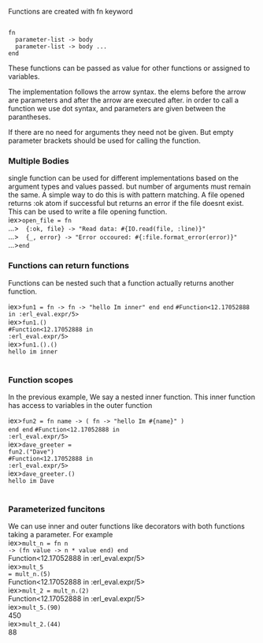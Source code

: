 Functions are created with fn keyword

<code>
fn
  parameter-list -> body
  parameter-list -> body ...
end
</code>


These functions can be passed as value for other functions or assigned to variables.

The implementation follows the arrow syntax. the elems before the arrow are parameters and after the arrow are executed after.
in order to call a function we use dot syntax, and parameters are given between the parantheses.

If there are no need for arguments they need not be given. But empty parameter brackets should be used for calling the function.



<h3>Multiple Bodies</h3>
single function can be used for different implementations based on the argument types and values passed. but number of arguments must remain the same.
A simple way to do this is with pattern matching. A file opened returns :ok atom if successful but returns an error if the file doesnt exist. This can be used to write a file opening function.<br>
iex><code>open_file = fn</code><br>
...><code>  {:ok, file} -> "Read data: #{IO.read(file, :line)}"</code><br>
...><code>  {_, error} -> "Error occoured: #{:file.format_error(error)}"</code><br>
...><code>end</code><br>



<h3>Functions can return functions</h3>

Functions can be nested such that a function actually returns another function.


iex><code>fun1 = fn -> fn -> "hello Im inner" end end</code>
<code>#Function<12.17052888 in :erl_eval.expr/5></code><br>
iex><code>fun1.()</code><br>
<code>#Function<12.17052888 in :erl_eval.expr/5></code><br>
iex><code>fun1.().()</code><br>
<code>hello im inner</code><br>
<br>



<h3>Function scopes</h3>

In the previous example, We say a nested inner function. This inner function has access to variables in the outer function

iex><code>fun2 = fn name -> ( fn -> "hello Im #{name}" )  end end</code>
<code>#Function<12.17052888 in :erl_eval.expr/5></code><br>
iex><code>dave_greeter = fun2.("Dave")</code><br>
<code>#Function<12.17052888 in :erl_eval.expr/5></code><br>
iex><code>dave_greeter.()</code><br>
<code>hello im Dave</code><br>
<br>




<h3>Parameterized funcitons</h3>

We can use inner and outer functions like decorators with both functions taking a parameter. For example<br>
iex><code>mult_n = fn n -> (fn value -> n * value end) end</code><br>
Function<12.17052888 in :erl_eval.expr/5><br>
iex><code>mult_5 = mult_n.(5)</code><br>
Function<12.17052888 in :erl_eval.expr/5><br>
iex><code>mult_2 = mult_n.(2)</code><br>
Function<12.17052888 in :erl_eval.expr/5><br>
iex><code>mult_5.(90)</code><br>
450<br>
iex><code>mult_2.(44)</code><br>
88<br>
<br>

<!--  -->
